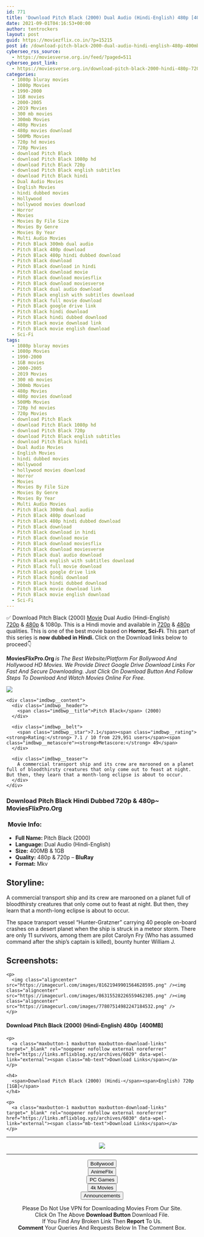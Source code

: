 ```yaml
---
id: 771
title: 'Download Pitch Black (2000) Dual Audio (Hindi-English) 480p [400MB] || 720p [1GB]'
date: 2021-09-01T04:16:53+00:00
author: tentrockers
layout: post
guid: https://moviezflix.co.in/?p=15215
post id: /download-pitch-black-2000-dual-audio-hindi-english-480p-400mb-720p-1gb/
cyberseo_rss_source:
  - https://moviesverse.org.in/feed/?paged=511
cyberseo_post_link:
  - https://moviesverse.org.in/download-pitch-black-2000-hindi-480p-720p/
categories:
  - 1080p bluray movies
  - 1080p Movies
  - 1990-2000
  - 1GB movies
  - 2000-2005
  - 2019 Movies
  - 300 mb movies
  - 300mb Movies
  - 480p Movies
  - 480p movies download
  - 500Mb Movies
  - 720p hd movies
  - 720p Movies
  - download Pitch Black
  - download Pitch Black 1080p hd
  - download Pitch Black 720p
  - download Pitch Black english subtitles
  - download Pitch Black hindi
  - Dual Audio Movies
  - English Movies
  - hindi dubbed movies
  - Hollywood
  - hollywood movies download
  - Horror
  - Movies
  - Movies By File Size
  - Movies By Genre
  - Movies By Year
  - Multi Audio Movies
  - Pitch Black 300mb dual audio
  - Pitch Black 480p download
  - Pitch Black 480p hindi dubbed download
  - Pitch Black download
  - Pitch Black download in hindi
  - Pitch Black download movie
  - Pitch Black download moviesflix
  - Pitch Black download moviesverse
  - Pitch Black dual audio download
  - Pitch Black english with subtitles download
  - Pitch Black full movie download
  - Pitch Black google drive link
  - Pitch Black hindi download
  - Pitch Black hindi dubbed download
  - Pitch Black movie download link
  - Pitch Black movie english download
  - Sci-Fi
tags:
  - 1080p bluray movies
  - 1080p Movies
  - 1990-2000
  - 1GB movies
  - 2000-2005
  - 2019 Movies
  - 300 mb movies
  - 300mb Movies
  - 480p Movies
  - 480p movies download
  - 500Mb Movies
  - 720p hd movies
  - 720p Movies
  - download Pitch Black
  - download Pitch Black 1080p hd
  - download Pitch Black 720p
  - download Pitch Black english subtitles
  - download Pitch Black hindi
  - Dual Audio Movies
  - English Movies
  - hindi dubbed movies
  - Hollywood
  - hollywood movies download
  - Horror
  - Movies
  - Movies By File Size
  - Movies By Genre
  - Movies By Year
  - Multi Audio Movies
  - Pitch Black 300mb dual audio
  - Pitch Black 480p download
  - Pitch Black 480p hindi dubbed download
  - Pitch Black download
  - Pitch Black download in hindi
  - Pitch Black download movie
  - Pitch Black download moviesflix
  - Pitch Black download moviesverse
  - Pitch Black dual audio download
  - Pitch Black english with subtitles download
  - Pitch Black full movie download
  - Pitch Black google drive link
  - Pitch Black hindi download
  - Pitch Black hindi dubbed download
  - Pitch Black movie download link
  - Pitch Black movie english download
  - Sci-Fi
---
```

<div class="thecontent clearfix">
  <p>
    ✅ Download Pitch Black (2000) <a href="https://moviesverse.org.in/category/movies/" data-wpel-link="internal">Movie</a> Dual Audio (Hindi-English) <a href="https://moviesverse.org.in/720p-movies/" data-wpel-link="internal">720p</a>&nbsp;&&nbsp;<a href="https://moviesverse.org.in/480p-movies/" data-wpel-link="internal">480p</a> & 1080p. This is a Hindi movie and available in <a href="https://moviesverse.org.in/720p-movies/" data-wpel-link="internal">720p</a>&nbsp;&&nbsp;<a href="https://moviesverse.org.in/480p-movies/" data-wpel-link="internal">480p</a> qualities. This is one of the best movie based on <strong>Horror, Sci-Fi</strong>. This part of this series is <strong>now dubbed in <span>Hindi.&nbsp;</span></strong><span>Click on the Download links below to proceed👇</span>
  </p>
  
  <p>
    <strong><span>MoviesFlixPro.Org&nbsp;</span></strong><em>is The Best Website/Platform For Bollywood And Hollywood HD Movies. We Provide Direct Google Drive Download Links For Fast And Secure Downloading. Just Click On Download Button And Follow Steps To&nbsp;Download And Watch Movies Online For Free.</em>
  </p>
  
  <div class="imdbwp imdbwp--movie dark">
    <div class="imdbwp__thumb">
      <a class="imdbwp__link" target="_blank" title="Pitch Black" href="https://www.imdb.com/title/tt0134847/" rel="nofollow external noopener noreferrer" data-wpel-link="external"><img class="imdbwp__img" src="https://m.media-amazon.com/images/M/MV5BNTNmYzE1OWYtZDdjNC00OTdhLTg1YjUtYWJlZTVkMzkzNmVkXkEyXkFqcGdeQXVyMTQxNzMzNDI@._V1_SX300.jpg" /></a>
    </div>
    
    <div class="imdbwp__content">
      <div class="imdbwp__header">
        <span class="imdbwp__title">Pitch Black</span> (2000)
      </div>
      
      <div class="imdbwp__belt">
        <span class="imdbwp__star">7.1</span><span class="imdbwp__rating"><strong>Rating:</strong> 7.1 / 10 from 229,951 users</span><span class="imdbwp__metascore"><strong>Metascore:</strong> 49</span>
      </div>
      
      <div class="imdbwp__teaser">
        A commercial transport ship and its crew are marooned on a planet full of bloodthirsty creatures that only come out to feast at night. But then, they learn that a month-long eclipse is about to occur.
      </div>
    </div>
  </div>
  
  <h3>
    <span>Download Pitch Black Hindi Dubbed 720p & 480p~ MoviesFlixPro.Org</span>
  </h3>
  
  <h3>
    <span>&nbsp;Movie Info:&nbsp;</span>
  </h3>
  
  <ul>
    <li>
      <strong>Full Name: </strong>Pitch Black (2000)
    </li>
    <li>
      <strong>Language:</strong> Dual Audio (Hindi-English)
    </li>
    <li>
      <strong>Size:</strong> 400MB & 1GB
    </li>
    <li>
      <strong>Quality:</strong> 480p & 720p – <span><strong>BluRay</strong></span>
    </li>
    <li>
      <strong>Format:</strong>&nbsp;Mkv
    </li>
  </ul>
  
  <h2>
    <span>Storyline:</span>
  </h2>
  
  <p>
    A commercial transport ship and its crew are marooned on a planet full of bloodthirsty creatures that only come out to feast at night. But then, they learn that a month-long eclipse is about to occur.
  </p>
  
  <div>
    The space transport vessel “Hunter-Gratzner” carrying 40 people on-board crashes on a desert planet when the ship is struck in a meteor storm. There are only 11 survivors, among them are pilot Carolyn Fry (Who has assumed command after the ship’s captain is killed), bounty hunter William J.
  </div>
  
  <div class="summary_text">
    <h2>
      <span>Screenshots:</span>
    </h2>
    
    <p>
      <img class="aligncenter" src="https://imagecurl.com/images/81621949901564628595.png" /><img class="aligncenter" src="https://imagecurl.com/images/86315528226559462305.png" /><img class="aligncenter" src="https://imagecurl.com/images/77807514982247184532.png" />
    </p>
  </div>
  
  <div class="inline canwrap">
    <h4>
      <span>Download Pitch Black (2000) (Hindi-English) </span><span>480p&nbsp; [400MB]</span>
    </h4>
    
    <p>
      <a class="maxbutton-1 maxbutton maxbutton-download-links" target="_blank" rel="noopener nofollow external noreferrer" href="https://links.mflixblog.xyz/archives/6029" data-wpel-link="external"><span class="mb-text">Download Links</span></a>
    </p>
    
    <h4>
      <span>Download Pitch Black (2000) (Hindi-</span><span>English) 720p [1GB]</span>
    </h4>
    
    <p>
      <a class="maxbutton-1 maxbutton maxbutton-download-links" target="_blank" rel="noopener nofollow external noreferrer" href="https://links.mflixblog.xyz/archives/6030" data-wpel-link="external"><span class="mb-text">Download Links</span></a>
    </p>
  </div>
</div>

<center>
  </p> 
  
  <hr />
  
  <p>
    <a href="http://gdrivepro.xyz/join.php" data-wpel-link="external" target="_blank" rel="nofollow external noopener noreferrer"><img src="https://i.imgur.com/FhMdWdW.png" /></a>
  </p>
  
  <hr />
  
  <p>
    <a href="https://dogemovies.xyz" target="_blank" data-wpel-link="external" rel="nofollow external noopener noreferrer"><button class="button button5">Bollywood</button></a><br /> <a href="https://animeflix.in" target="_blank" data-wpel-link="external" rel="nofollow external noopener noreferrer"><button class="button button5">AnimeFlix</button></a><br /> <a href="https://gamesflix.net/" target="_blank" data-wpel-link="external" rel="nofollow external noopener noreferrer"><button class="button button5">PC Games</button></a><br /> <a href="https://uhdmovies.in" target="_blank" data-wpel-link="external" rel="nofollow external noopener noreferrer"><button class="button button5">4k Movies</button></a><br /> <a href="https://moviesverse.org.in/announcements/" target="_blank" data-wpel-link="internal" rel="noopener"><button class="button button5">Announcements</button></a>
  </p>
  
  <div class="alert alert-danger">
    Please Do Not Use VPN for Downloading Movies From Our Site.
  </div>
  
  <div class="alert alert-success">
    Click On The Above <strong>Download Button</strong> Download File.
  </div>
  
  <div class="alert alert-warning">
    If You Find Any Broken Link Then <strong>Report</strong> To Us.
  </div>
  
  <div class="alert alert-info">
    <strong>Comment</strong> Your Queries And Requests Below In The Comment Box.
  </div>
  
  <p>
    </center>
  </p>